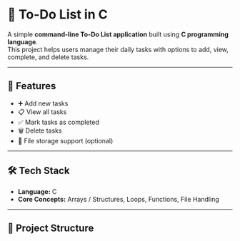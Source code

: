 # 📝 To-Do List in C  

A simple **command-line To-Do List application** built using **C programming language**.  
This project helps users manage their daily tasks with options to add, view, complete, and delete tasks.  

---

## 🚀 Features  
- ➕ Add new tasks  
- 📋 View all tasks  
- ✅ Mark tasks as completed  
- 🗑️ Delete tasks  
- 💾 File storage support (optional)  

---

## 🛠️ Tech Stack  
- **Language:** C  
- **Core Concepts:** Arrays / Structures, Loops, Functions, File Handling  

---

## 📂 Project Structure  
